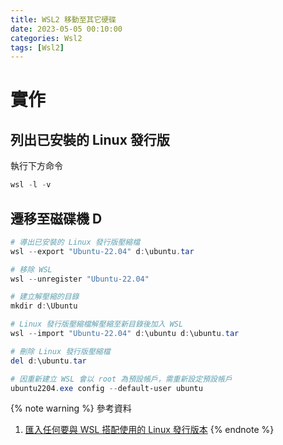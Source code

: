 ```yaml
---
title: WSL2 移動至其它硬碟
date: 2023-05-05 00:10:00
categories: Wsl2
tags: [Wsl2]
---
```


# 實作

## 列出已安裝的 Linux 發行版

執行下方命令
```powershell
wsl -l -v
```

<!--more-->

## 遷移至磁碟機 D
```powershell
# 導出已安裝的 Linux 發行版壓縮檔
wsl --export "Ubuntu-22.04" d:\ubuntu.tar

# 移除 WSL
wsl --unregister "Ubuntu-22.04"

# 建立解壓縮的目錄
mkdir d:\Ubuntu

# Linux 發行版壓縮檔解壓縮至新目錄後加入 WSL
wsl --import "Ubuntu-22.04" d:\ubuntu d:\ubuntu.tar

# 刪除 Linux 發行版壓縮檔
del d:\ubuntu.tar

# 因重新建立 WSL 會以 root 為預設帳戶，需重新設定預設帳戶
ubuntu2204.exe config --default-user ubuntu
```

{% note warning %}
參考資料
1. [匯入任何要與 WSL 搭配使用的 Linux 發行版本](https://learn.microsoft.com/zh-tw/windows/wsl/use-custom-distro)
{% endnote %}